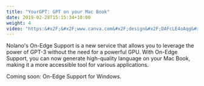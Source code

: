 ```yaml
---
title: "YourGPT: GPT on your Mac Book"
date: 2019-02-28T15:15:34+10:00
weight: 4
video: "https:&#x2F;&#x2F;www.canva.com&#x2F;design&#x2F;DAFcLE4oAqg&#x2F;view?embed"
---
```


Nolano's On-Edge Support is a new service that allows you to leverage the power of GPT-3 without the need for a powerful GPU. With On-Edge Support, you can now generate high-quality language on your Mac Book, making it a more accessible tool for various applications.



Coming soon: On-Edge Support for Windows.

